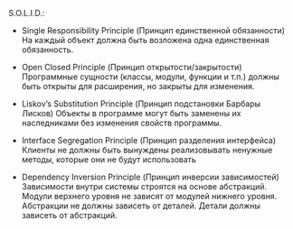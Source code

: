 S.O.L.I.D.:
+ Single Responsibility Principle (Принцип единственной обязанности)
На каждый объект должна быть возложена одна единственная обязанность.

+ Open Closed Principle (Принцип открытости/закрытости)
Программные сущности (классы, модули, функции и т.п.) должны быть открыты для расширения, но закрыты для изменения.

+ Liskov’s Substitution Principle (Принцип подстановки Барбары Лисков)
Объекты в программе могут быть заменены их наследниками без изменения свойств программы.

+ Interface Segregation Principle (Принцип разделения интерфейса)
Клиенты не должны быть вынуждены реализовывать ненужные методы, которые они не будут использовать

+ Dependency Inversion Principle (Принцип инверсии зависимостей)
Зависимости внутри системы строятся на основе абстракций. Модули верхнего уровня не зависят от модулей нижнего уровня. Абстракции не должны зависеть от деталей. Детали должны зависеть от абстракций.




